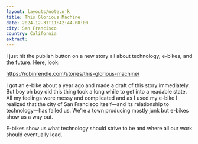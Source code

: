 ```yaml
---
layout: layouts/note.njk
title: This Glorious Machine
date: 2024-12-31T11:42:44-08:00
city: San Francisco
country: California
extract:
---
```


I just hit the publish button on a new story all about technology, e-bikes, and the future. Here, look:

<a href="https://robinrendle.com/stories/this-glorious-machine/">https://robinrendle.com/stories/this-glorious-machine/</a>

I got an e-bike about a year ago and made a draft of this story immediately. But boy oh boy did this thing took a long while to get into a readable state. All my feelings were messy and complicated and as I used my e-bike I realized that the city of San Francisco itself—and its relationship to technology—has failed us. We’re a town producing mostly junk but e-bikes show us a way out.

E-bikes show us what technology should strive to be and where all our work should eventually lead.
